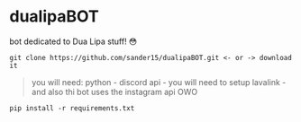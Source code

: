 # dualipaBOT
bot dedicated to Dua Lipa stuff! 😳

  ```
  git clone https://github.com/sander15/dualipaBOT.git <- or -> download it
  ```
> you will need: python - discord api - you will need to setup lavalink - and also thi bot uses the instagram api OWO
  ```
  pip install -r requirements.txt
  ```

